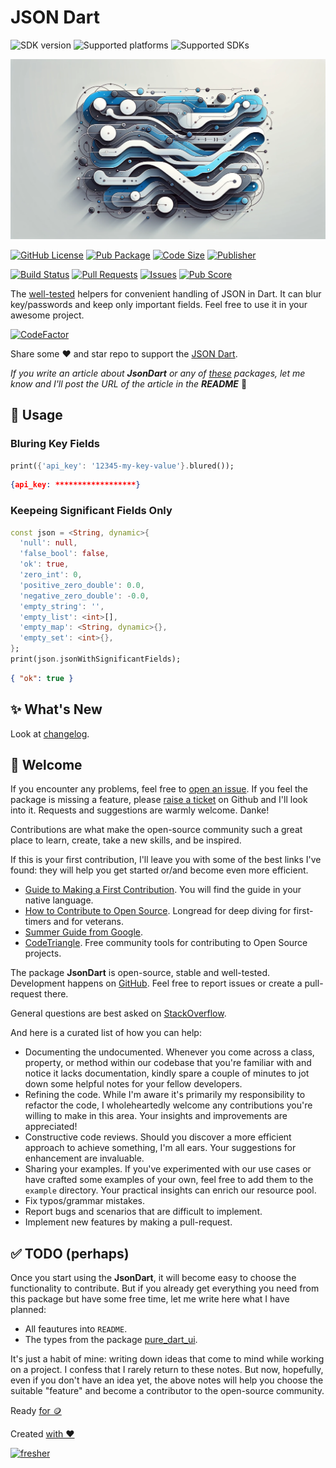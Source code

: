 # JSON Dart

![SDK version](https://badgen.net/pub/sdk-version/json_dart?style=for-the-badge)
![Supported platforms](https://badgen.net/pub/flutter-platform/json_dart?style=for-the-badge)
![Supported SDKs](https://badgen.net/pub/dart-platform/json_dart?style=for-the-badge)

![Cover - JSON Dart](https://raw.githubusercontent.com/signmotion/json_dart/master/images/cover.webp)

[![GitHub License](https://img.shields.io/badge/license-MIT-blue.svg?style=for-the-badge)](https://opensource.org/licenses/MIT)
[![Pub Package](https://img.shields.io/pub/v/json_dart.svg?logo=dart&logoColor=00b9fc&color=blue&style=for-the-badge)](https://pub.dartlang.org/packages/json_dart)
[![Code Size](https://img.shields.io/github/languages/code-size/signmotion/json_dart?logo=github&logoColor=white&style=for-the-badge)](https://github.com/signmotion/json_dart)
[![Publisher](https://img.shields.io/pub/publisher/json_dart?style=for-the-badge)](https://pub.dev/publishers/syrokomskyi.com)

[![Build Status](https://img.shields.io/github/actions/workflow/status/signmotion/json_dart/dart-ci.yml?logo=github-actions&logoColor=white&style=for-the-badge)](https://github.com/signmotion/json_dart/actions)
[![Pull Requests](https://img.shields.io/github/issues-pr/signmotion/json_dart?logo=github&logoColor=white&style=for-the-badge)](https://github.com/signmotion/json_dart/pulls)
[![Issues](https://img.shields.io/github/issues/signmotion/json_dart?logo=github&logoColor=white&style=for-the-badge)](https://github.com/signmotion/json_dart/issues)
[![Pub Score](https://img.shields.io/pub/points/json_dart?logo=dart&logoColor=00b9fc&style=for-the-badge)](https://pub.dev/packages/json_dart/score)

The [well-tested](https://github.com/signmotion/json_dart/tree/master/test) helpers for convenient handling of JSON in Dart. It can blur key/passwords and keep only important fields.
Feel free to use it in your awesome project.

[![CodeFactor](https://codefactor.io/repository/github/signmotion/json_dart/badge?style=for-the-badge)](https://codefactor.io/repository/github/signmotion/json_dart)

Share some ❤️ and star repo to support the [JSON Dart](https://github.com/signmotion/json_dart).

_If you write an article about **JsonDart** or any of [these](https://pub.dev/packages?q=publisher%3Asyrokomskyi.com&sort=updated) packages, let me know and I'll post the URL of the article in the **README**_ 🤝

## 🚀 Usage

### Bluring Key Fields

```dart
print({'api_key': '12345-my-key-value'}.blured());
```

```json
{api_key: ******************}
```

### Keepeing Significant Fields Only

```dart
const json = <String, dynamic>{
  'null': null,
  'false_bool': false,
  'ok': true,
  'zero_int': 0,
  'positive_zero_double': 0.0,
  'negative_zero_double': -0.0,
  'empty_string': '',
  'empty_list': <int>[],
  'empty_map': <String, dynamic>{},
  'empty_set': <int>{},
};
print(json.jsonWithSignificantFields);
```

```json
{ "ok": true }
```

## ✨ What's New

Look at [changelog](https://pub.dev/packages/json_dart/changelog).

## 👋 Welcome

If you encounter any problems, feel free to [open an issue](https://github.com/signmotion/json_dart/issues). If you feel the package is missing a feature, please [raise a ticket](https://github.com/signmotion/json_dart/issues) on Github and I'll look into it. Requests and suggestions are warmly welcome. Danke!

Contributions are what make the open-source community such a great place to learn, create, take a new skills, and be inspired.

If this is your first contribution, I'll leave you with some of the best links I've found: they will help you get started or/and become even more efficient.

- [Guide to Making a First Contribution](https://github.com/firstcontributions/first-contributions). You will find the guide in your native language.
- [How to Contribute to Open Source](https://opensource.guide/how-to-contribute). Longread for deep diving for first-timers and for veterans.
- [Summer Guide from Google](https://youtu.be/qGTQ7dEZXZc).
- [CodeTriangle](https://codetriage.com). Free community tools for contributing to Open Source projects.

The package **JsonDart** is open-source, stable and well-tested. Development happens on
[GitHub](https://github.com/signmotion/json_dart). Feel free to report issues
or create a pull-request there.

General questions are best asked on
[StackOverflow](https://stackoverflow.com/questions/tagged/json_dart).

And here is a curated list of how you can help:

- Documenting the undocumented. Whenever you come across a class, property, or method within our codebase that you're familiar with and notice it lacks documentation, kindly spare a couple of minutes to jot down some helpful notes for your fellow developers.
- Refining the code. While I'm aware it's primarily my responsibility to refactor the code, I wholeheartedly welcome any contributions you're willing to make in this area. Your insights and improvements are appreciated!
- Constructive code reviews. Should you discover a more efficient approach to achieve something, I'm all ears. Your suggestions for enhancement are invaluable.
- Sharing your examples. If you've experimented with our use cases or have crafted some examples of your own, feel free to add them to the `example` directory. Your practical insights can enrich our resource pool.
- Fix typos/grammar mistakes.
- Report bugs and scenarios that are difficult to implement.
- Implement new features by making a pull-request.

## ✅ TODO (perhaps)

Once you start using the **JsonDart**, it will become easy to choose the functionality to contribute. But if you already get everything you need from this package but have some free time, let me write here what I have planned:

- All feautures into `README`.
- The types from the package [pure_dart_ui](https://pub.dev/packages/pure_dart_ui).

It's just a habit of mine: writing down ideas that come to mind while working on a project. I confess that I rarely return to these notes. But now, hopefully, even if you don't have an idea yet, the above notes will help you choose the suitable "feature" and become a contributor to the open-source community.

Ready [for 🪙](https://webduet.de "The Modern Planet-Scale Site for Your Ambitions")

Created [with ❤️](https://syrokomskyi.com "Andrii Syrokomskyi")

[![fresher](https://img.shields.io/badge/maintained%20using-fresher-darkgreen.svg?style=for-the-badge)](https://github.com/signmotion/fresher "Keeps Projects Up to Date")
